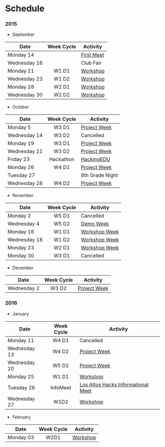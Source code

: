 # Schedule

### 2015
- September

| Date         | Week Cycle | Activity                                  |
|--------------|:----------:|-------------------------------------------|
| Monday 14    |            | [First Meet](meetings/2015_9_14_Meeting_I.pdf) |
| Wednesday 16 |            | Club Fair                                 |
| Monday 21    | W1 D1      | [Workshop](meetings/2015_9_21_Meeting_II.pdf)  |
| Wednesday 23 | W1 D2      | [Workshop](meetings/2015_9_23_Meeting_III.pdf) |
| Monday 28    | W2 D1      | [Workshop](meetings/2015_9_28_Meeting_IV.pdf)  |
| Wednesday 30 | W2 D2      | [Workshop](meetings/2015_9_30_Meeting_V.pdf)   |

- October

| Date         | Week Cycle | Activity                                       |
|--------------|:----------:|------------------------------------------------|
| Monday 5     | W3 D1      | [Project Week](meetings/2015_10_05_Meeting_VI.pdf)  |
| Wednesday 14 | W3 D2      | Cancelled                                      |
| Monday 19    | W3 D1      | [Project Week](meetings/2015_10_19_Meeting_VII.pdf) |
| Wednesday 21 | W3 D2      | [Project Week](meetings/2015_10_21_Meeting_VIII.pdf)|
| Friday 23    | Hackathon  | [HackingEDU](hackingedu.co)                    |
| Monday 26    | W4 D1      | [Project Week](meetings/2015_10_26_Meeting_IX.pdf)  |
| Tuesday 27   |            | 8th Grade Night                                |
| Wednesday 28 | W4 D2      | [Project Week](meetings/2015_10_28_Meeting_X.pdf)   |

- November

| Date         | Week Cycle | Activity                                       |
|--------------|:----------:|------------------------------------------------|
| Monday 2     | W5 D1      | Cancelled                                      |
| Wednesday 4  | W5 D2      | [Demo Week](meetings/2015_11_04_Meeting_XI.pdf)     |
| Monday 16    | W1 D1      | [Workshop Week](meetings/2015_11_16_Meeting_XII.pdf)|
| Wednesday 18 | W1 D2      | [Workshop Week](meetings/2015_11_18_Meeting_XIII.pdf)|
| Monday 23    | W2 D1      | [Workshop Week](meetings/2015_11_23_Meeting_XIV.pdf)|
| Monday 30    | W3 D1      | Cancelled                                      |

- December

| Date         | Week Cycle | Activity                                       |
|--------------|:----------:|------------------------------------------------|
| Wednesday 2  | W3 D2      | [Project Week](meetings/2015_12_02_Meeting_XV.pdf)  |

### 2016

- January

| Date         | Week Cycle | Activity                                       |
|--------------|:----------:|------------------------------------------------|
| Monday 11    | W4 D1      | Cancelled  |
| Wednesday 13 | W4 D2      | [Project Week](meetings/2016_01_13_Meeting_XVI.pdf)  |
| Wednesday 20 | W5 D2      | [Project Week](meetings/2016_01_20_Meeting_XVII.pdf)  |
| Monday 25 | W1 D1      | [Workshop](meetings/2016_01_25_Meeting_XVIII.pdf)  |
| Tuesday 26 | InfoMeet   | [Los Altos Hacks Informational Meet](meetings/2016_01_26_Los_Altos_Hacks.pdf)  |
| Wednesday 27 | W1D2   | [Workshop](meetings/2016_01_27_Meeting_XIX.pdf)  |

- February

| Date         | Week Cycle | Activity                                       |
|--------------|:----------:|------------------------------------------------|
| Monday 03 | W2D1   | [Workshop](meetings/2016_02_03_Meeting_XX.pdf)  |
